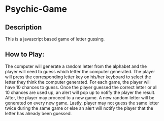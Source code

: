 # Psychic-Game
## Description
This is a javascript based game of letter gussing. 

## How to Play:
The computer will generate a random letter from the alphabet and the player will need to guess which letter the computer generated. The player will press the corresponding letter key on his/her keyboard to select the letter they think the computer generated. For each game, the player will have 10 chances to guess. Once the player guessed the correct letter or all 10 chances are used up, an alert will pop up to notify the player the result. After, the player may proceed to a new game. A new random letter will be generated on every new game. Lastly, player may not guess the same letter twice during the same game or else an alert will notify the player that the letter has already been guessed. 


